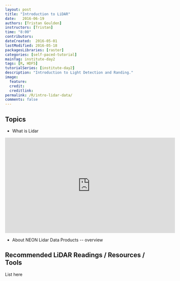 ```yaml
---
layout: post
title: "Introduction to LiDAR"
date:   2016-06-19
authors: [Tristan Goulden]
instructors: [Tristan]
time: "8:00"
contributors:
dateCreated:  2016-05-01
lastModified: 2016-05-18
packagesLibraries: [raster]
categories: [self-paced-tutorial]
mainTag: institute-day2
tags: [R, HDF5]
tutorialSeries: [institute-day2]
description: "Introduction to Light Detection and Randing."
image:
  feature:
  credit:
  creditlink:
permalink: /R/intro-lidar-data/
comments: false
---
```


## Topics

* What is Lidar

<iframe width="560" height="315" src="https://www.youtube.com/embed/EYbhNSUnIdU" frameborder="0" allowfullscreen></iframe>

* About NEON Lidar Data Products -- overview

## Recommended LiDAR Readings / Resources / Tools

List here
